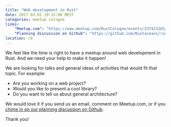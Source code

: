 ```yaml
---
title: "Web development in Rust"
date: 2017-03-01 19:15:00 MEST
categories: meetup cologne
links:
    "Meetup.com": "https://www.meetup.com/RustCologne/events/237423265/"
    "Planning discussion on Github": "https://github.com/Rustaceans/rust-cologne/issues/24"
location: c4
---
```

We feel like the time is right to have a meetup around web development in Rust.
And we need your help to make it happen!

We are looking for talks and general ideas of activities that would fit that
topic. For example:

- Are you working on a web project?
- Would you like to present a cool library?
- Do you want to tell us about general architecture?

We would love it if you send us an email, comment on Meetup.com, or if you [chime
in on our planning discussion on Github](https://github.com/Rustaceans/rust-cologne/issues/24).

Thank you!
